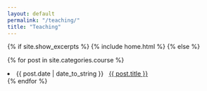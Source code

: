 ```yaml
---
layout: default
permalink: "/teaching/"
title: "Teaching"
---
```


{% if site.show_excerpts %} {% include home.html %} {% else %}

{% for post in site.categories.course %}
 <li><span>{{ post.date | date_to_string }}</span> &nbsp; <a href="{{ post.url }}">{{ post.title }}</a></li>
{% endfor %}


